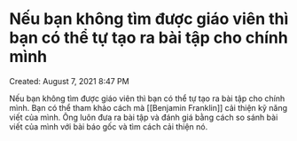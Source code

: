 # Nếu bạn không tìm được giáo viên thì bạn có thể tự tạo ra bài tập cho chính mình

Created: August 7, 2021 8:47 PM

Nếu bạn không tìm được giáo viên thì bạn có thể tự tạo ra bài tập cho chính mình. Bạn có thể tham khảo cách mà [[Benjamin Franklin]] cải thiện kỹ năng viết của mình. Ông luôn đưa ra bài tập và đánh giá bằng cách so sánh bài viết của mình với bài báo gốc và tìm cách cải thiện nó.